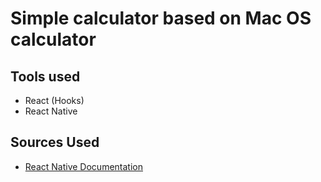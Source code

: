# Simple calculator based on Mac OS calculator

## Tools used

- React (Hooks)
- React Native

## Sources Used

- [React Native Documentation](https://reactnative.dev/docs/getting-started)
